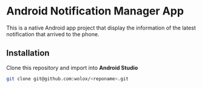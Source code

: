 # Android Notification Manager App

This is a native Android app project that display the information of the latest notification that arrived to the phone.

## Installation
Clone this repository and import into **Android Studio**
```bash
git clone git@github.com:wolox/<reponame>.git
```